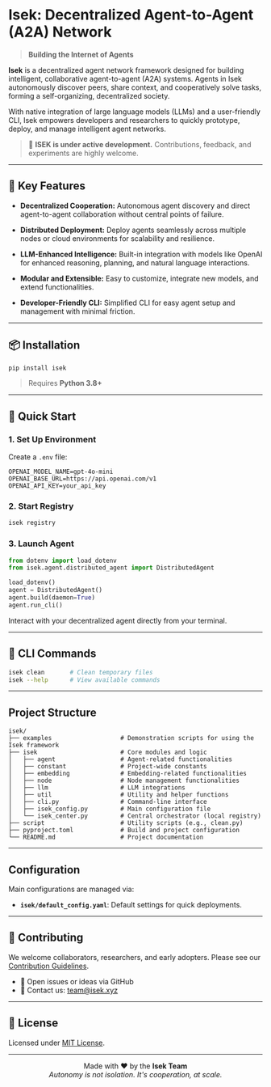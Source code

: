 # Isek: Decentralized Agent-to-Agent (A2A) Network

> **Building the Internet of Agents**

**Isek** is a decentralized agent network framework designed for building intelligent, collaborative agent-to-agent (A2A) systems. Agents in Isek autonomously discover peers, share context, and cooperatively solve tasks, forming a self-organizing, decentralized society.

With native integration of large language models (LLMs) and a user-friendly CLI, Isek empowers developers and researchers to quickly prototype, deploy, and manage intelligent agent networks.

> 🧪 **ISEK is under active development.** Contributions, feedback, and experiments are highly welcome.

---

## 🌟 Key Features

* **Decentralized Cooperation:**
  Autonomous agent discovery and direct agent-to-agent collaboration without central points of failure.

* **Distributed Deployment:**
  Deploy agents seamlessly across multiple nodes or cloud environments for scalability and resilience.

* **LLM-Enhanced Intelligence:**
  Built-in integration with models like OpenAI for enhanced reasoning, planning, and natural language interactions.

* **Modular and Extensible:**
  Easy to customize, integrate new models, and extend functionalities.

* **Developer-Friendly CLI:**
  Simplified CLI for easy agent setup and management with minimal friction.

---

## 📦 Installation

```bash
pip install isek
```

> Requires **Python 3.8+**

---

## 🚀 Quick Start

### 1. Set Up Environment

Create a `.env` file:

```env
OPENAI_MODEL_NAME=gpt-4o-mini
OPENAI_BASE_URL=https://api.openai.com/v1
OPENAI_API_KEY=your_api_key
```

### 2. Start Registry

```bash
isek registry
```

### 3. Launch Agent

```python
from dotenv import load_dotenv
from isek.agent.distributed_agent import DistributedAgent

load_dotenv()
agent = DistributedAgent()
agent.build(daemon=True)
agent.run_cli()
```

Interact with your decentralized agent directly from your terminal.

---

## 🧪 CLI Commands

```bash
isek clean       # Clean temporary files
isek --help      # View available commands
```

---

## Project Structure

```
isek/
├── examples                   # Demonstration scripts for using the Isek framework
├── isek                       # Core modules and logic
│   ├── agent                  # Agent-related functionalities
│   ├── constant               # Project-wide constants
│   ├── embedding              # Embedding-related functionalities
│   ├── node                   # Node management functionalities
│   ├── llm                    # LLM integrations
│   ├── util                   # Utility and helper functions
│   ├── cli.py                 # Command-line interface
│   ├── isek_config.py         # Main configuration file
│   └── isek_center.py         # Central orchestrator (local registry)
├── script                     # Utility scripts (e.g., clean.py)
├── pyproject.toml             # Build and project configuration
└── README.md                  # Project documentation
```

---

## Configuration

Main configurations are managed via:

- **`isek/default_config.yaml`**: Default settings for quick deployments.

---

## 🤝 Contributing

We welcome collaborators, researchers, and early adopters.
Please see our [Contribution Guidelines](CONTRIBUTION.md).
- 💬 Open issues or ideas via GitHub
- 📧 Contact us: [team@isek.xyz](mailto:team@isek.xyz)

---

## 📜 License

Licensed under [MIT License](LICENSE).

---

<p align="center">
  Made with ❤️ by the <strong>Isek Team</strong><br>
  <em>Autonomy is not isolation. It's cooperation, at scale.</em>
</p>

